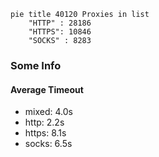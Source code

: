 
```mermaid
pie title 40120 Proxies in list
    "HTTP" : 28186
    "HTTPS": 10846
    "SOCKS" : 8283
```

### Some Info
#### Average Timeout

- mixed: 4.0s
- http: 2.2s
- https: 8.1s
- socks: 6.5s